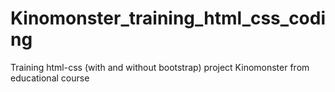 # Kinomonster_training_html_css_coding
Training html-css (with and without bootstrap) project Kinomonster from educational course  
